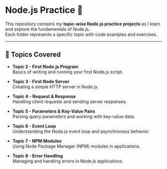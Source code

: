 # Node.js Practice 🚀

This repository contains my **topic-wise Node.js practice projects** as I learn and explore the fundamentals of Node.js.  
Each folder represents a specific topic with code examples and exercises.

---

## 📂 Topics Covered

- **Topic 2 - First Node.js Program**  
  Basics of writing and running your first Node.js script.

- **Topic 3 - First Node Server**  
  Creating a simple HTTP server in Node.js.

- **Topic 4 - Request & Response**  
  Handling client requests and sending server responses.

- **Topic 5 - Parameters & Key-Value Pairs**  
  Parsing query parameters and working with key-value data.

- **Topic 6 - Event Loop**  
  Understanding the Node.js event loop and asynchronous behavior.

- **Topic 7 - NPM Modules**  
  Using Node Package Manager (NPM) modules in applications.

- **Topic 8 - Error Handling**  
  Managing and handling errors in Node.js applications.
